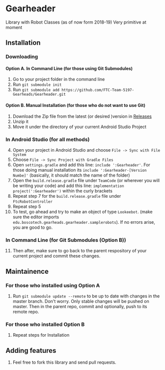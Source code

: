 # Gearheader
Library with Robot Classes (as of now form 2018-19) Very primitive at moment
## Installation
### Downloading
#### Option A. In Command Line (for those using Git Submodules)
1. Go to your project folder in the command line
2. Run `git submodule init`
3. Run `git submodule add https://github.com/FTC-Team-5197-Gearheads/Gearheader.git`
#### Option B. Manual Installation (for those who do not want to use Git)
1. Download the Zip file from the latest (or desired )version in [Releases](https://github.com/FTC-Team-5197-Gearheads/Gearheader/releases)
2. Unzip it
3. Move it under the directory of your current Android Studio Project
### In Android Studio (for all methods)
4. Open your project in Android Studio and choose `File -> Sync with File System`
5. Choose `File -> Sync Project with Gradle Files`
6. Open `settings.gradle` and add this line: `include ':Gearheader'`. For those doing manual installation its `include ':Gearheader-[Version Numbe]'` (basically, it should match the name of the folder)
7. Open the `build.release.gradle` file under `TeamCode` (or wherever you will be writing your code) and add this line: `implementation project(':Gearheader')` within the curly brackets
8. Repeat step 7 for the `build.release.gradle` file under `FtcRobotController`
9. Repeat step 5
10. To test, go ahead and try to make an object of type `Lookeebot`. (make sure the editor imports `edu.boscotech.gearheads.gearheader.samplerobots`). If no errors arise, you are good to go.
### In Command Line (for Git Submodules (Option B))
11. Then after, make sure to go back to the parent respository of your current project and commit these changes. 
## Maintainence
### For those who installed using Option A
1. Run `git submodule update --remote` to be up to date with changes in the master branch. Don't worry. Only stable changes will be pushed on master. Then in the parent repo, commit and optionally, push to its remote repo.
### For those who installed Option B
1. Repeat steps for Installation
## Adding features
1. Feel free to fork this library and send pull requests. 

